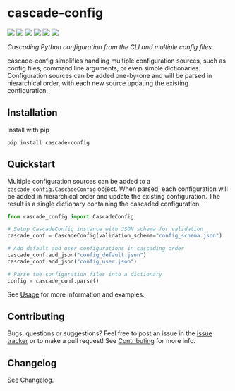 # cascade-config

[![](https://flat.badgen.net/pypi/v/cascade-config?icon=pypi)](https://pypi.org/project/cascade-config)
[![](https://flat.badgen.net/github/release/ralfg/cascade-config)](https://github.com/ralfg/cascade-config/releases)
[![](https://flat.badgen.net/github/checks/ralfg/cascade-config/)](https://github.com/ralfg/cascade-config/actions)
[![](https://flat.badgen.net/codecov/c/github/ralfg/cascade-config)](https://codecov.io/gh/RalfG/cascade-config)
![](https://flat.badgen.net/github/last-commit/ralfg/cascade-config)
![](https://flat.badgen.net/github/license/ralfg/cascade-config)


*Cascading Python configuration from the CLI and multiple config files.*

cascade-config simplifies handling multiple configuration sources, such as config files, command line arguments, or even simple dictionaries. Configuration sources can be added
one-by-one and will be parsed in hierarchical order, with each new source updating the
existing configuration.

## Installation

Install with pip
```
pip install cascade-config
```

## Quickstart

Multiple configuration sources can be added to a `cascade_config.CascadeConfig`
object. When parsed, each configuration will be added in hierarchical order and update
the existing configuration. The result is a single dictionary containing the cascaded
configuration.

```python
from cascade_config import CascadeConfig

# Setup CascadeConfig instance with JSON schema for validation
cascade_conf = CascadeConfig(validation_schema="config_schema.json")

# Add default and user configurations in cascading order
cascade_conf.add_json("config_default.json")
cascade_conf.add_json("config_user.json")

# Parse the configuration files into a dictionary
config = cascade_conf.parse()
```

See [Usage](https://cascade-config.readthedocs.io/en/latest/usage.html) for more
information and examples.


## Contributing

Bugs, questions or suggestions? Feel free to post an issue in the
[issue tracker](https://github.com/RalfG/cascade-config/issues/) or to make a pull
request! See [Contributing](https://cascade-config.readthedocs.io/en/latest/contributing.html)
for more info.


## Changelog

See [Changelog](https://cascade-config.readthedocs.io/en/latest/changelog.html).
